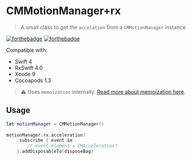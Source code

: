# CMMotionManager+rx
> A small class to get the `accelation` from a `CMMotionManager` instance

[![forthebadge](http://forthebadge.com/images/badges/made-with-swift.svg)](http://forthebadge.com) [![forthebadge](http://forthebadge.com/images/badges/does-not-contain-treenuts.svg)](http://forthebadge.com)

Compatible with:

- Swift 4
- RxSwift 4.0
- Xcode 9
- Cocoapods 1.3

> ⚠️ Uses `memoization` internally. [Read more about memoization here](../../Core/Memoization.swift).

## Usage

```swift
let motionManager = CMMotionManager()
        
motionManager.rx.acceleration?
    .subscribe { event in
        // event.element = CMAcceleration?
    }.addDisposableTo(disposeBag)
```
